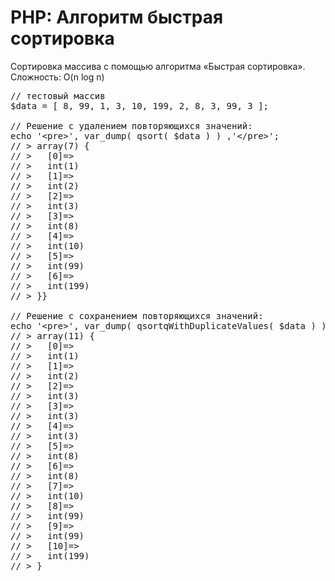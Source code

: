# PHP: Алгоритм быстрая сортировка
Сортировка массива с помощью алгоритма «Быстрая сортировка».
Сложность: O(n log n)
<pre>
// тестовый массив
$data = [ 8, 99, 1, 3, 10, 199, 2, 8, 3, 99, 3 ]; 

// Решение с удалением повторяющихся значений:
echo '&lt;pre&gt;', var_dump( qsort( $data ) ) ,'&lt;/pre&gt;';
// &gt; array(7) {
// &gt;   [0]=&gt;
// &gt;   int(1)
// &gt;   [1]=&gt;
// &gt;   int(2)
// &gt;   [2]=&gt;
// &gt;   int(3)
// &gt;   [3]=&gt;
// &gt;   int(8)
// &gt;   [4]=&gt;
// &gt;   int(10)
// &gt;   [5]=&gt;
// &gt;   int(99)
// &gt;   [6]=&gt;
// &gt;   int(199)
// &gt; }}

// Решение с сохранением повторяющихся значений:
echo '&lt;pre&gt;', var_dump( qsortqWithDuplicateValues( $data ) ) ,'&lt;/pre&gt;';
// &gt; array(11) {
// &gt;   [0]=&gt;
// &gt;   int(1)
// &gt;   [1]=&gt;
// &gt;   int(2)
// &gt;   [2]=&gt;
// &gt;   int(3)
// &gt;   [3]=&gt;
// &gt;   int(3)
// &gt;   [4]=&gt;
// &gt;   int(3)
// &gt;   [5]=&gt;
// &gt;   int(8)
// &gt;   [6]=&gt;
// &gt;   int(8)
// &gt;   [7]=&gt;
// &gt;   int(10)
// &gt;   [8]=&gt;
// &gt;   int(99)
// &gt;   [9]=&gt;
// &gt;   int(99)
// &gt;   [10]=&gt;
// &gt;   int(199)
// &gt; }

</pre>
